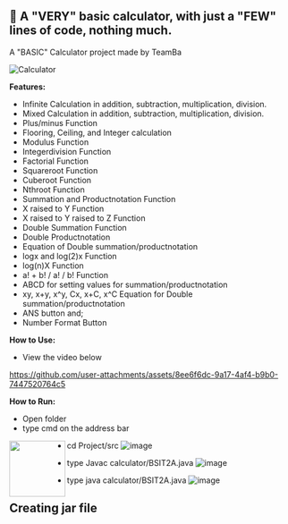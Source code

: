 <h2>📄 A "VERY" basic calculator, with just a "FEW" lines of code, nothing much.<br></h2>

A "BASIC" Calculator project made by TeamBa


![Calculator](https://github.com/user-attachments/assets/8f64d096-38bc-4391-91a7-443ef909ab9f)


**Features:**
  - Infinite Calculation in addition, subtraction, multiplication, division.
  - Mixed Calculation in addition, subtraction, multiplication, division.
  - Plus/minus Function
  - Flooring, Ceiling, and Integer calculation
  - Modulus Function
  - Integerdivision Function
  - Factorial Function
  - Squareroot Function
  - Cuberoot Function
  - Nthroot Function
  - Summation and Productnotation Function
  - X raised to Y Function
  - X raised to Y raised to Z Function
  - Double Summation Function
  - Double Productnotation
  - Equation of Double summation/productnotation
  - logx and log(2)x Function
  - log(n)X Function
  - a! + b! / a! / b! Function
  - ABCD for setting values for summation/productnotation
  - xy, x+y, x^y, Cx, x+C, x^C Equation for Double summation/productnotation
  - ANS button and;
  - Number Format Button

**How to Use:**
- View the video below

https://github.com/user-attachments/assets/8ee6f6dc-9a17-4af4-b9b0-7447520764c5


**How to Run:**
- Open folder
- type cmd on the address bar
<img align="left" width="100" height="100" src="(https://github.com/user-attachments/assets/61bd6f26-30da-480e-bd52-c3020d10b512">

- cd Project/src ![image](https://github.com/user-attachments/assets/8197c62a-ebad-478c-8a70-b08320f5689a)


- type Javac calculator/BSIT2A.java ![image](https://github.com/user-attachments/assets/138e9901-08c2-4c92-a510-c02fb9f777fc)


- type java calculator/BSIT2A.java ![image](https://github.com/user-attachments/assets/63c435bd-60e1-4070-87ca-b210f0140f18)


**Creating jar file**
-





